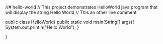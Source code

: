 //# hello-world
// This project demonstrates HelloWorld java program that will display the string Hello World
// This an other line comment

public class HelloWorld{
  public static void main(String[] args){
    System.out.println("Hello World");
  }

}
